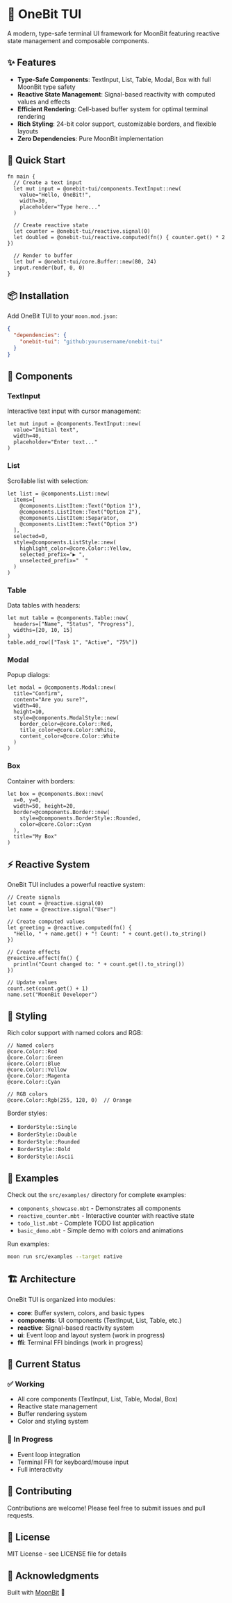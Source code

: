 # 🌙 OneBit TUI

A modern, type-safe terminal UI framework for MoonBit featuring reactive state management and composable components.

## ✨ Features

- **Type-Safe Components**: TextInput, List, Table, Modal, Box with full MoonBit type safety
- **Reactive State Management**: Signal-based reactivity with computed values and effects
- **Efficient Rendering**: Cell-based buffer system for optimal terminal rendering
- **Rich Styling**: 24-bit color support, customizable borders, and flexible layouts
- **Zero Dependencies**: Pure MoonBit implementation

## 🚀 Quick Start

```moonbit
fn main {
  // Create a text input
  let mut input = @onebit-tui/components.TextInput::new(
    value="Hello, OneBit!",
    width=30,
    placeholder="Type here..."
  )

  // Create reactive state
  let counter = @onebit-tui/reactive.signal(0)
  let doubled = @onebit-tui/reactive.computed(fn() { counter.get() * 2 })

  // Render to buffer
  let buf = @onebit-tui/core.Buffer::new(80, 24)
  input.render(buf, 0, 0)
}
```

## 📦 Installation

Add OneBit TUI to your `moon.mod.json`:

```json
{
  "dependencies": {
    "onebit-tui": "github:yourusername/onebit-tui"
  }
}
```

## 🧩 Components

### TextInput

Interactive text input with cursor management:

```moonbit
let mut input = @components.TextInput::new(
  value="Initial text",
  width=40,
  placeholder="Enter text..."
)
```

### List

Scrollable list with selection:

```moonbit
let list = @components.List::new(
  items=[
    @components.ListItem::Text("Option 1"),
    @components.ListItem::Text("Option 2"),
    @components.ListItem::Separator,
    @components.ListItem::Text("Option 3")
  ],
  selected=0,
  style=@components.ListStyle::new(
    highlight_color=@core.Color::Yellow,
    selected_prefix="▶ ",
    unselected_prefix="  "
  )
)
```

### Table

Data tables with headers:

```moonbit
let mut table = @components.Table::new(
  headers=["Name", "Status", "Progress"],
  widths=[20, 10, 15]
)
table.add_row(["Task 1", "Active", "75%"])
```

### Modal

Popup dialogs:

```moonbit
let modal = @components.Modal::new(
  title="Confirm",
  content="Are you sure?",
  width=40,
  height=10,
  style=@components.ModalStyle::new(
    border_color=@core.Color::Red,
    title_color=@core.Color::White,
    content_color=@core.Color::White
  )
)
```

### Box

Container with borders:

```moonbit
let box = @components.Box::new(
  x=0, y=0,
  width=50, height=20,
  border=@components.Border::new(
    style=@components.BorderStyle::Rounded,
    color=@core.Color::Cyan
  ),
  title="My Box"
)
```

## ⚡ Reactive System

OneBit TUI includes a powerful reactive system:

```moonbit
// Create signals
let count = @reactive.signal(0)
let name = @reactive.signal("User")

// Create computed values
let greeting = @reactive.computed(fn() {
  "Hello, " + name.get() + "! Count: " + count.get().to_string()
})

// Create effects
@reactive.effect(fn() {
  println("Count changed to: " + count.get().to_string())
})

// Update values
count.set(count.get() + 1)
name.set("MoonBit Developer")
```

## 🎨 Styling

Rich color support with named colors and RGB:

```moonbit
// Named colors
@core.Color::Red
@core.Color::Green
@core.Color::Blue
@core.Color::Yellow
@core.Color::Magenta
@core.Color::Cyan

// RGB colors
@core.Color::Rgb(255, 128, 0)  // Orange
```

Border styles:

- `BorderStyle::Single`
- `BorderStyle::Double`
- `BorderStyle::Rounded`
- `BorderStyle::Bold`
- `BorderStyle::Ascii`

## 🏃 Examples

Check out the `src/examples/` directory for complete examples:

- `components_showcase.mbt` - Demonstrates all components
- `reactive_counter.mbt` - Interactive counter with reactive state
- `todo_list.mbt` - Complete TODO list application
- `basic_demo.mbt` - Simple demo with colors and animations

Run examples:

```bash
moon run src/examples --target native
```

## 🏗️ Architecture

OneBit TUI is organized into modules:

- **core**: Buffer system, colors, and basic types
- **components**: UI components (TextInput, List, Table, etc.)
- **reactive**: Signal-based reactivity system
- **ui**: Event loop and layout system (work in progress)
- **ffi**: Terminal FFI bindings (work in progress)

## 🚧 Current Status

### ✅ Working

- All core components (TextInput, List, Table, Modal, Box)
- Reactive state management
- Buffer rendering system
- Color and styling system

### 🔧 In Progress

- Event loop integration
- Terminal FFI for keyboard/mouse input
- Full interactivity

## 🤝 Contributing

Contributions are welcome! Please feel free to submit issues and pull requests.

## 📄 License

MIT License - see LICENSE file for details

## 🙏 Acknowledgments

Built with [MoonBit](https://www.moonbitlang.com/) 🌙
